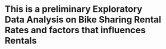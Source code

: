 # This is a preliminary Exploratory Data Analysis on Bike Sharing Rental Rates and factors that influences Rentals
